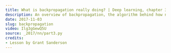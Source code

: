 ```yaml
---
title: What is backpropagation really doing? | Deep learning, chapter 3
description: An overview of backpropagation, the algorithm behind how neural networks learn.
date: 2017-11-03
slug: backpropagation
video: Ilg3gGewQ5U
source: _2017/nn/part3.py
credits:
- Lesson by Grant Sanderson
---
```

